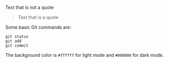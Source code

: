 Text that is not a quote

> Text that is a quote

Some basic Git commands are:
```
git status
git add
git commit
```


The background color is `#ffffff` for light mode and `#000000` for dark mode.
